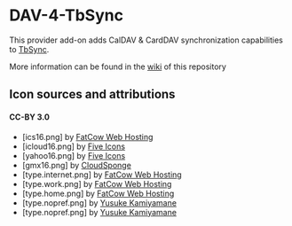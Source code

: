 # DAV-4-TbSync
This provider add-on adds CalDAV & CardDAV synchronization capabilities to [TbSync](https://github.com/jobisoft/TbSync/).

More information can be found in the [wiki](https://github.com/jobisoft/DAV-4-TbSync/wiki/About:-Provider-for-CalDAV-&-CardDAV) of this repository

## Icon sources and attributions

#### CC-BY 3.0
* [ics16.png] by [FatCow Web Hosting](https://www.iconfinder.com/icons/35803/)
* [icloud16.png] by [Five Icons](https://www.iconfinder.com/icons/252111/apple_icon)
* [yahoo16.png] by [Five Icons](https://www.iconfinder.com/icons/252070/yahoo_icon)
* [gmx16.png] by [CloudSponge](https://www.iconfinder.com/icons/1175604/address_book_contact_contacts_email_gmx_square_icon)
* [type.internet.png] by [FatCow Web Hosting](https://www.iconfinder.com/icons/64035/)
* [type.work.png] by [FatCow Web Hosting](https://www.iconfinder.com/icons/64176/)
* [type.home.png] by [FatCow Web Hosting](https://www.iconfinder.com/icons/93086/)
* [type.nopref.png] by [Yusuke Kamiyamane](https://www.iconfinder.com/icons/12422/)
* [type.nopref.png] by [Yusuke Kamiyamane](https://www.iconfinder.com/icons/27149/)
